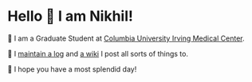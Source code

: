 # Hello 👋  I am Nikhil!

🏥 I am a Graduate Student at [Columbia University Irving Medical Center](https://www.cuimc.columbia.edu/).

🧐 I [maintain a log](https://log.nikhil.io/) and [a wiki](https://wiki.nikhil.io) I post all sorts of things to.

🖖 I hope you have a most splendid day!

